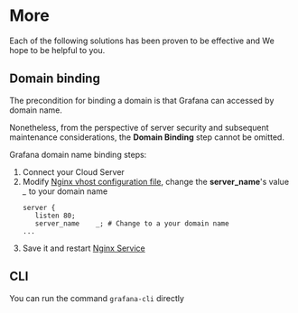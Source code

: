 # More

Each of the following solutions has been proven to be effective and We hope to be helpful to you.

## Domain binding

The precondition for binding a domain is that Grafana can accessed by domain name.

Nonetheless, from the perspective of server security and subsequent maintenance considerations, the **Domain Binding** step cannot be omitted.

Grafana domain name binding steps:

1. Connect your Cloud Server
2. Modify [Nginx vhost configuration file](/stack-components.md#nginx), change the **server_name**'s value *_* to your domain name
   ```text
   server {
      listen 80;
      server_name    _; # Change to a your domain name
   ...
   ```
3. Save it and restart [Nginx Service](/admin-services.md#nginx)

## CLI

You can run the command `grafana-cli` directly
